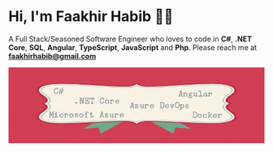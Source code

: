 # Hi, I'm Faakhir Habib 👋🏽

A Full Stack/Seasoned Software Engineer who loves to code in ****C#****, ****.NET Core****, ****SQL****, ****Angular****, ****TypeScript****, ****JavaScript**** and ****Php****.
Please reach me at **faakhirhabib@gmail.com**


![](https://github.com/faakhir-habib/faakhir-habib/blob/master/VeURN1595181435.jpg)
